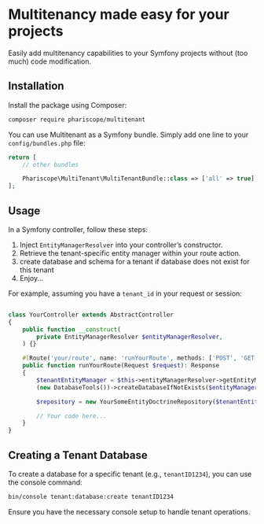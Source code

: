 
# Multitenancy made easy for your projects

Easily add multitenancy capabilities to your Symfony projects without (too much) code modification.

## Installation

Install the package using Composer:

```bash
composer require phariscope/multitenant
```

You can use Multitenant as a Symfony bundle. Simply add one line to your `config/bundles.php` file:

```php
return [
    // other bundles

    Phariscope\MultiTenant\MultiTenantBundle::class => ['all' => true],
];
```

## Usage

In a Symfony controller, follow these steps:
1. Inject `EntityManagerResolver` into your controller’s constructor.
2. Retrieve the tenant-specific entity manager within your route action.
3. create database and schema for a tenant if database does not exist for this tenant
4. Enjoy...

For example, assuming you have a `tenant_id` in your request or session:

```php

class YourController extends AbstractController
{
    public function __construct(
        private EntityManagerResolver $entityManagerResolver,
    ) {}

    #[Route('your/route', name: 'runYourRoute', methods: ['POST', 'GET'])]
    public function runYourRoute(Request $request): Response
    {
        $tenantEntityManager = $this->entityManagerResolver->getEntityManagerByRequest($request);
        (new DatabaseTools())->createDatabaseIfNotExists($entityManager);

        $repository = new YourSomeEntityDoctrineRepository($tenantEntityManager);

        // Your code here...
    }
}
```

## Creating a Tenant Database

To create a database for a specific tenant (e.g., `tenantID1234`), you can use the console command:

```bash
bin/console tenant:database:create tenantID1234
```

Ensure you have the necessary console setup to handle tenant operations.
